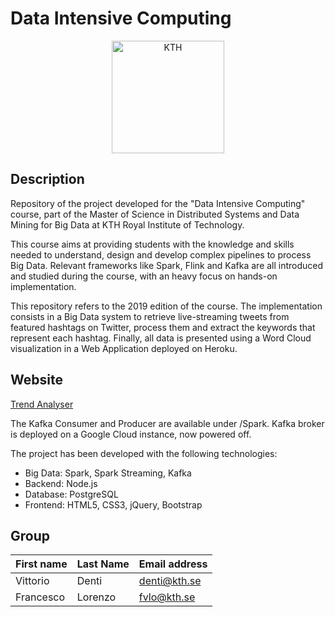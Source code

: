 # Data Intensive Computing
<p align="center">
    <img src="http://www.parmaco.se/wp-content/uploads/sites/4/2017/09/KTH-logo.png" width="180" alt="KTH"/>
</p>

## Description
Repository of the project developed for the "Data Intensive Computing" course, part of the Master of Science in Distributed Systems and Data Mining for Big Data at KTH Royal Institute of Technology.

This course aims at providing students with the knowledge and skills needed to understand, design and develop complex pipelines to process Big Data. Relevant frameworks like Spark, Flink and Kafka are all introduced and studied during the course, with an heavy focus on hands-on implementation.

This repository refers to the 2019 edition of the course. The implementation consists in a Big Data system to retrieve live-streaming tweets from featured hashtags on Twitter, process them and extract the keywords that represent each hashtag. Finally, all data is presented using a Word Cloud visualization in a Web Application deployed on Heroku.

## Website
[Trend Analyser](https://dic-kth2019.herokuapp.com)

The Kafka Consumer and Producer are available under /Spark. Kafka broker is deployed on a Google Cloud instance, now powered off.

The project has been developed with the following technologies:
- Big Data: Spark, Spark Streaming, Kafka
- Backend: Node.js
- Database: PostgreSQL
- Frontend: HTML5, CSS3, jQuery, Bootstrap

## Group
| First name | Last Name | Email address   |
| ---------- | --------- | --------------- |
| Vittorio | Denti | denti@kth.se |
| Francesco | Lorenzo  | fvlo@kth.se |
